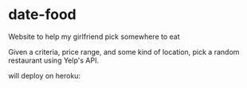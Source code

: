 # date-food
Website to help my girlfriend pick somewhere to eat

Given a criteria, price range, and some kind of location, pick a random restaurant using Yelp's API.

will deploy on heroku: